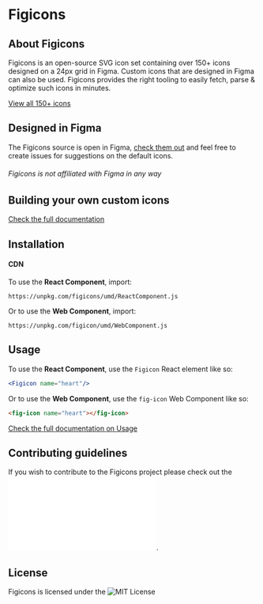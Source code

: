 # Figicons

## About Figicons

Figicons is an open-source SVG icon set containing over 150+ icons designed on a 24px grid in Figma. Custom icons that are designed in Figma can also be used. Figicons provides the right tooling to easily fetch, parse & optimize such icons in minutes.

[View all 150+ icons](https://figicons.com)

## Designed in Figma

The Figicons source is open in Figma, [check them out](https://www.figma.com/file/eIOdDEWeiHETuccK5xpfNhEc/Icons) and feel free to create issues for suggestions on the default icons.

###### Figicons is not affiliated with Figma in any way

## Building your own custom icons

[Check the full documentation](https://figicons.com/building-icons)

## Installation
#### CDN 

To use the **React Component**, import:

```
https://unpkg.com/figicons/umd/ReactComponent.js
```

Or to use the **Web Component**, import: 

```
https://unpkg.com/figicon/umd/WebComponent.js
```

## Usage
To use the **React Component**, use the `Figicon` React element like so:

```jsx
<Figicon name="heart"/>
```

Or to use the **Web Component**, use the `fig-icon` Web Component like so: 

```html
<fig-icon name="heart"></fig-icon>
```

[Check the full documentation on Usage](https://figicons.com/usage)

## Contributing guidelines

If you wish to contribute to the Figicons project please check out the ![contributing guidelines](CODE_OF_CONDUCT.md).

## License

Figicons is licensed under the ![MIT License](LICENSE)
